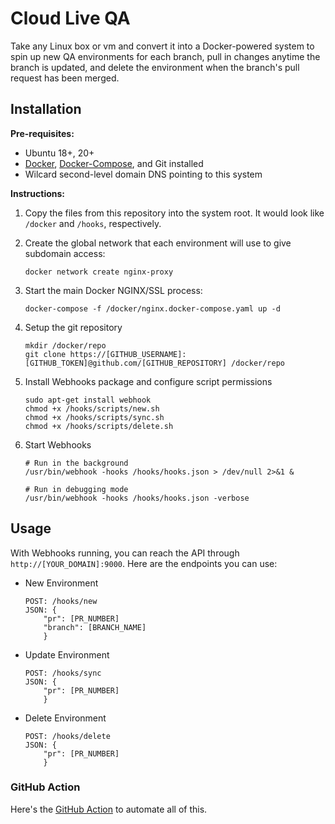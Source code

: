 # Cloud Live QA
Take any Linux box or vm and convert it into a Docker-powered system to spin up new QA environments for each branch, pull in changes anytime the branch is updated, and delete the environment when the branch's pull request has been merged.

## Installation

__Pre-requisites:__
- Ubuntu 18+, 20+
- [Docker](https://docs.docker.com/engine/install/ubuntu/), [Docker-Compose](https://docs.docker.com/compose/install/), and Git installed
- Wilcard second-level domain DNS pointing to this system

__Instructions:__

1. Copy the files from this repository into the system root. It would look like `/docker` and `/hooks`, respectively.

2. Create the global network that each environment will use to give subdomain access:
	```
	docker network create nginx-proxy
	```

3. Start the main Docker NGINX/SSL process:
	```
	docker-compose -f /docker/nginx.docker-compose.yaml up -d
	```

4. Setup the git repository
	```
	mkdir /docker/repo
	git clone https://[GITHUB_USERNAME]:[GITHUB_TOKEN]@github.com/[GITHUB_REPOSITORY] /docker/repo
	```

5. Install Webhooks package and configure script permissions
	```
	sudo apt-get install webhook
	chmod +x /hooks/scripts/new.sh
	chmod +x /hooks/scripts/sync.sh
	chmod +x /hooks/scripts/delete.sh
	```

6. Start Webhooks
	```
	# Run in the background
	/usr/bin/webhook -hooks /hooks/hooks.json > /dev/null 2>&1 &

	# Run in debugging mode
	/usr/bin/webhook -hooks /hooks/hooks.json -verbose
	```

## Usage
With Webhooks running, you can reach the API through `http://[YOUR_DOMAIN]:9000`. Here are the endpoints you can use:

- New Environment
	```
	POST: /hooks/new
	JSON: {
		"pr": [PR_NUMBER]
		"branch": [BRANCH_NAME]
		}
	```

- Update Environment
	```
	POST: /hooks/sync
	JSON: {
		"pr": [PR_NUMBER]
		}
	```

- Delete Environment
	```
	POST: /hooks/delete
	JSON: {
		"pr": [PR_NUMBER]
		}
	```

### GitHub Action
Here's the [GitHub Action](https://github.com/christianpatrick/live-qa-action/) to automate all of this.
